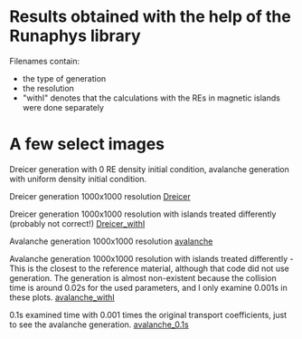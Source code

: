 # Results obtained with the help of the Runaphys library

Filenames contain:
- the type of generation
- the resolution
- "withI" denotes that the calculations with the REs in magnetic islands were done separately

# A few select images
Dreicer generation with 0 RE density initial condition, avalanche generation with uniform density initial condition.

Dreicer generation 1000x1000 resolution
[Dreicer](https://github.com/leferi99/szakdolgozat/blob/main/results/Dreicer_1000x1000.jpg)

Dreicer generation 1000x1000 resolution with islands treated differently (probably not correct!)
[Dreicer_withI](https://github.com/leferi99/szakdolgozat/blob/main/results/Dreicer_withI_1000x1000_v2.jpg)

Avalanche generation 1000x1000 resolution
[avalanche](https://github.com/leferi99/szakdolgozat/blob/main/results/avalanche_1000x1000.jpg)

Avalanche generation 1000x1000 resolution with islands treated differently - This is the closest to the reference material, although that code did not use generation. The generation is almost non-existent because the collision time is around 0.02s for the used parameters, and I only examine 0.001s in these plots.
[avalanche_withI](https://github.com/leferi99/szakdolgozat/blob/main/results/avalanche_withI_1000x1000.jpg)

0.1s examined time with 0.001 times the original transport coefficients, just to see the avalanche generation.
[avalanche_0.1s](https://github.com/leferi99/szakdolgozat/blob/main/results/avalanche%200.1%20sec%2C%20transport_coeffs%200.001%20times%20original.jpg)
